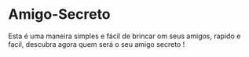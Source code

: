 # Amigo-Secreto
Esta é uma maneira simples e fácil de brincar om seus amigos, rapido e facil, descubra agora quem será o seu amigo secreto !
